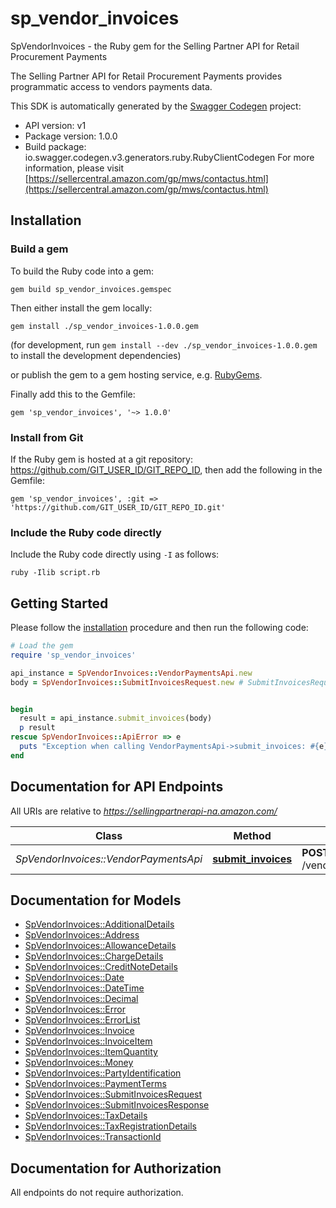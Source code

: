 # sp_vendor_invoices

SpVendorInvoices - the Ruby gem for the Selling Partner API for Retail Procurement Payments

The Selling Partner API for Retail Procurement Payments provides programmatic access to vendors payments data.

This SDK is automatically generated by the [Swagger Codegen](https://github.com/swagger-api/swagger-codegen) project:

- API version: v1
- Package version: 1.0.0
- Build package: io.swagger.codegen.v3.generators.ruby.RubyClientCodegen
For more information, please visit [https://sellercentral.amazon.com/gp/mws/contactus.html](https://sellercentral.amazon.com/gp/mws/contactus.html)

## Installation

### Build a gem

To build the Ruby code into a gem:

```shell
gem build sp_vendor_invoices.gemspec
```

Then either install the gem locally:

```shell
gem install ./sp_vendor_invoices-1.0.0.gem
```
(for development, run `gem install --dev ./sp_vendor_invoices-1.0.0.gem` to install the development dependencies)

or publish the gem to a gem hosting service, e.g. [RubyGems](https://rubygems.org/).

Finally add this to the Gemfile:

    gem 'sp_vendor_invoices', '~> 1.0.0'

### Install from Git

If the Ruby gem is hosted at a git repository: https://github.com/GIT_USER_ID/GIT_REPO_ID, then add the following in the Gemfile:

    gem 'sp_vendor_invoices', :git => 'https://github.com/GIT_USER_ID/GIT_REPO_ID.git'

### Include the Ruby code directly

Include the Ruby code directly using `-I` as follows:

```shell
ruby -Ilib script.rb
```

## Getting Started

Please follow the [installation](#installation) procedure and then run the following code:
```ruby
# Load the gem
require 'sp_vendor_invoices'

api_instance = SpVendorInvoices::VendorPaymentsApi.new
body = SpVendorInvoices::SubmitInvoicesRequest.new # SubmitInvoicesRequest | 


begin
  result = api_instance.submit_invoices(body)
  p result
rescue SpVendorInvoices::ApiError => e
  puts "Exception when calling VendorPaymentsApi->submit_invoices: #{e}"
end
```

## Documentation for API Endpoints

All URIs are relative to *https://sellingpartnerapi-na.amazon.com/*

Class | Method | HTTP request | Description
------------ | ------------- | ------------- | -------------
*SpVendorInvoices::VendorPaymentsApi* | [**submit_invoices**](docs/VendorPaymentsApi.md#submit_invoices) | **POST** /vendor/payments/v1/invoices | 

## Documentation for Models

 - [SpVendorInvoices::AdditionalDetails](docs/AdditionalDetails.md)
 - [SpVendorInvoices::Address](docs/Address.md)
 - [SpVendorInvoices::AllowanceDetails](docs/AllowanceDetails.md)
 - [SpVendorInvoices::ChargeDetails](docs/ChargeDetails.md)
 - [SpVendorInvoices::CreditNoteDetails](docs/CreditNoteDetails.md)
 - [SpVendorInvoices::Date](docs/Date.md)
 - [SpVendorInvoices::DateTime](docs/DateTime.md)
 - [SpVendorInvoices::Decimal](docs/Decimal.md)
 - [SpVendorInvoices::Error](docs/Error.md)
 - [SpVendorInvoices::ErrorList](docs/ErrorList.md)
 - [SpVendorInvoices::Invoice](docs/Invoice.md)
 - [SpVendorInvoices::InvoiceItem](docs/InvoiceItem.md)
 - [SpVendorInvoices::ItemQuantity](docs/ItemQuantity.md)
 - [SpVendorInvoices::Money](docs/Money.md)
 - [SpVendorInvoices::PartyIdentification](docs/PartyIdentification.md)
 - [SpVendorInvoices::PaymentTerms](docs/PaymentTerms.md)
 - [SpVendorInvoices::SubmitInvoicesRequest](docs/SubmitInvoicesRequest.md)
 - [SpVendorInvoices::SubmitInvoicesResponse](docs/SubmitInvoicesResponse.md)
 - [SpVendorInvoices::TaxDetails](docs/TaxDetails.md)
 - [SpVendorInvoices::TaxRegistrationDetails](docs/TaxRegistrationDetails.md)
 - [SpVendorInvoices::TransactionId](docs/TransactionId.md)

## Documentation for Authorization

 All endpoints do not require authorization.


